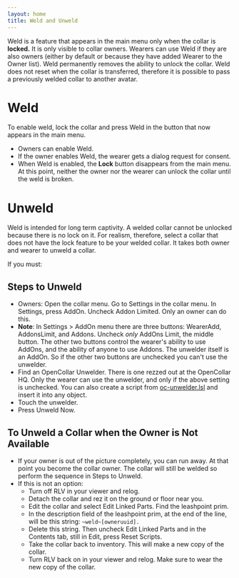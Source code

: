 ```yaml
---
layout: home
title: Weld and Unweld
---
```


Weld is a feature that appears in the main menu only when the collar is **locked.**  It is only visible to collar owners.  Wearers can use Weld if they are also owners (either by default or because they have added Wearer to the Owner list).  Weld permanently removes the ability to unlock the collar.  Weld does not reset when the collar is transferred, therefore it is possible to pass a previously welded collar to another avatar.
# Weld   
To enable weld, lock the collar and press Weld in the button that now appears in the main menu.   
- Owners can enable Weld.   
- If the owner enables Weld, the wearer gets a dialog request for consent.
- When Weld is enabled, the **Lock** button disappears from the main menu.  At this point, neither the owner nor the wearer can unlock the collar until the weld is broken.   

# Unweld
Weld is intended for long term captivity.  A welded collar cannot be unlocked because there is no lock on it.  For realism, therefore, select a collar that does not have the lock feature to be your welded collar. It takes both owner and wearer to unweld a collar.

If you must:

## Steps to Unweld

- Owners:  Open the collar menu.  Go to Settings in the collar menu.  In Settings, press AddOn.  Uncheck Addon Limited.  Only an owner can do this.  
- **Note**:  In Settings > AddOn menu there are three buttons: WearerAdd, AddonsLimit, and Addons.  Uncheck *only* AddOns Limit, the middle button.  The other two buttons control the wearer's ability to use AddOns, and the ability of anyone to use Addons.  The unwelder itself is an AddOn.  So if the other two buttons are unchecked you can't use the unwelder.
- Find an OpenCollar Unwelder.  There is one rezzed out at the OpenCollar HQ. Only the wearer can use the unwelder, and only if the above setting is unchecked. You can also create a script from [oc-unwelder.lsl](https://github.com/OpenCollarTeam/OpenCollar/blob/master/src/spares/oc_unwelder.lsl) and insert it into any object.  
- Touch the unwelder.  
- Press Unweld Now.

## To Unweld a Collar when the Owner is Not Available
- If your owner is out of the picture completely, you can run away.  At that point you become the collar owner.  The collar will still be welded so perform the sequence in Steps to Unweld.
- If this is not an option:  
  - Turn off RLV in your viewer and relog.
  - Detach the collar and rez it on the ground or floor near you.
  - Edit the collar and select Edit Linked Parts.  Find the leashpoint prim.
  - In the description field of the leashpoint prim, at the end of the line, will be this string: `~weld~[owneruuid].`
  - Delete this string. Then uncheck Edit Linked Parts and in the Contents tab, still in Edit, press Reset Scripts.
  - Take the collar back to inventory.  This will make a new copy of the collar.
  - Turn RLV back on in your viewer and relog.  Make sure to wear the new copy of the collar. 
